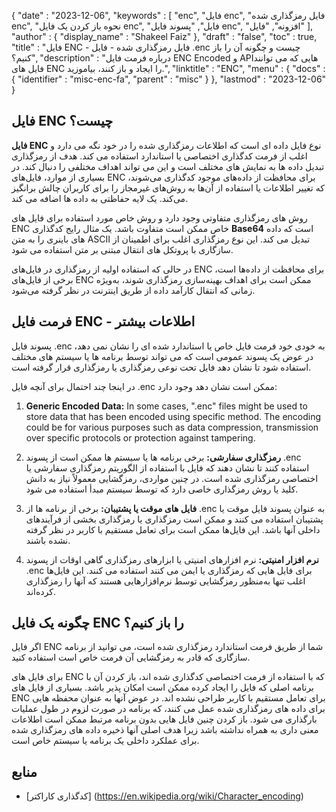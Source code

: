 {
   "date" : "2023-12-06",
   "keywords" : [
"enc",
"فایل enc",
"فایل رمزگذاری شده enc",
"نحوه باز کردن یک فایل enc",
"فایل",
"پسوند فایل enc",
"افزونه",
"فایل"
],
   "author" : {
      "display_name" : "Shakeel Faiz"
},
   "draft" : "false",
   "toc" : true,
   "title" : "فایل ENC - فایل رمزگذاری شده - فایل .enc چیست و چگونه آن را باز کنیم؟",
   "description" : "درباره فرمت فایل ENC Encoded و APIهایی که می توانند فایل های ENC را ایجاد و باز کنند، بیاموزید.",
   "linktitle" : "ENC",
   "menu" : {
      "docs" : {
         "identifier" : "misc-enc-fa",
         "parent" : "misc"
}
},
   "lastmod" : "2023-12-06"
}

## فایل ENC چیست؟

**فایل ENC** نوع فایل داده ای است که اطلاعات رمزگذاری شده را در خود نگه می دارد و اغلب از فرمت کدگذاری اختصاصی یا استاندارد استفاده می کند. هدف از رمزگذاری تبدیل داده ها به نمایش های مختلف است و این می تواند اهداف مختلفی را دنبال کند. در بسیاری از موارد، فایل‌های ENC برای محافظت از داده‌های موجود کدگذاری می‌شوند، که تغییر اطلاعات یا استفاده از آن‌ها به روش‌های غیرمجاز را برای کاربران چالش برانگیز می‌کند. یک لایه حفاظتی به داده ها اضافه می کند.

روش های رمزگذاری متفاوتی وجود دارد و روش خاص مورد استفاده برای فایل های ENC خاص ممکن است متفاوت باشد. یک مثال رایج کدگذاری **Base64** است که داده های باینری را به متن ASCII تبدیل می کند. این نوع رمزگذاری اغلب برای اطمینان از سازگاری با پروتکل های انتقال مبتنی بر متن استفاده می شود.

در حالی که استفاده اولیه از رمزگذاری در فایل‌های ENC برای محافظت از داده‌ها است، برخی از فایل‌های ENC ممکن است برای اهداف بهینه‌سازی رمزگذاری شوند، به‌ویژه زمانی که انتقال کارآمد داده از طریق اینترنت در نظر گرفته می‌شود.

## فرمت فایل ENC - اطلاعات بیشتر

پسوند فایل .enc به خودی خود فرمت فایل خاص یا استاندارد شده ای را نشان نمی دهد، در عوض یک پسوند عمومی است که می تواند توسط برنامه ها یا سیستم های مختلف استفاده شود تا نشان دهد فایل تحت نوعی رمزگذاری یا رمزگذاری قرار گرفته است.

در اینجا چند احتمال برای آنچه فایل .enc ممکن است نشان دهد وجود دارد:

1.  **Generic Encoded Data:** In some cases, ".enc" files might be used to store data that has been encoded using specific method. The encoding could be for various purposes such as data compression, transmission over specific protocols or protection against tampering.
    
2.  **رمزگذاری سفارشی:** برخی برنامه ها یا سیستم ها ممکن است از پسوند .enc استفاده کنند تا نشان دهند که فایل با استفاده از الگوریتم رمزگذاری سفارشی یا اختصاصی رمزگذاری شده است. در چنین مواردی، رمزگشایی معمولاً نیاز به دانش کلید یا روش رمزگذاری خاصی دارد که توسط سیستم مبدأ استفاده می شود.
    
3.  **فایل های موقت یا پشتیبان:** برخی از برنامه ها از .enc به عنوان پسوند فایل موقت یا پشتیبان استفاده می کنند و ممکن است رمزگذاری یا رمزگذاری بخشی از فرآیندهای داخلی آنها باشد. این فایل‌ها ممکن است برای تعامل مستقیم با کاربر در نظر گرفته نشده باشند.
    
4.  **نرم افزار امنیتی:** نرم افزارهای امنیتی یا ابزارهای رمزگذاری گاهی اوقات از پسوند .enc برای فایل هایی که رمزگذاری یا ایمن می کنند استفاده می کنند. این فایل‌ها اغلب تنها به‌منظور رمزگشایی توسط نرم‌افزارهایی هستند که آنها را رمزگذاری کرده‌اند.

## چگونه یک فایل ENC را باز کنیم؟

اگر فایل ENC شما از طریق فرمت استاندارد رمزگذاری شده است، می توانید از برنامه سازگاری که قادر به رمزگشایی آن فرمت خاص است استفاده کنید.

برای فایل های ENC که با استفاده از فرمت اختصاصی کدگذاری شده اند، باز کردن آن با برنامه اصلی که فایل را ایجاد کرده ممکن است امکان پذیر باشد. بسیاری از فایل های ENC برای تعامل مستقیم با کاربر طراحی نشده اند. در عوض آنها به عنوان محفظه هایی برای داده های رمزگذاری شده عمل می کنند، که برنامه در صورت لزوم در طول عملیات بارگذاری می شود. باز کردن چنین فایل هایی بدون برنامه مرتبط ممکن است اطلاعات معنی داری به همراه نداشته باشد زیرا هدف اصلی آنها ذخیره داده های رمزگذاری شده برای عملکرد داخلی یک برنامه یا سیستم خاص است.

## منابع
* [کدگذاری کاراکتر] (https://en.wikipedia.org/wiki/Character_encoding)


